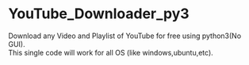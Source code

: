 # YouTube_Downloader_py3
Download any Video and Playlist of YouTube for free using python3(No GUI). <br>
This single code will work for all OS (like windows,ubuntu,etc).